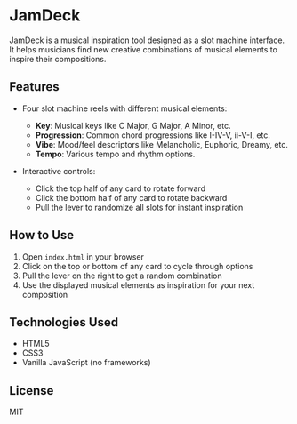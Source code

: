 # JamDeck

JamDeck is a musical inspiration tool designed as a slot machine interface. It helps musicians find new creative combinations of musical elements to inspire their compositions.

## Features

- Four slot machine reels with different musical elements:
  - **Key**: Musical keys like C Major, G Major, A Minor, etc.
  - **Progression**: Common chord progressions like I-IV-V, ii-V-I, etc.
  - **Vibe**: Mood/feel descriptors like Melancholic, Euphoric, Dreamy, etc.
  - **Tempo**: Various tempo and rhythm options.
  
- Interactive controls:
  - Click the top half of any card to rotate forward
  - Click the bottom half of any card to rotate backward
  - Pull the lever to randomize all slots for instant inspiration

## How to Use

1. Open `index.html` in your browser
2. Click on the top or bottom of any card to cycle through options
3. Pull the lever on the right to get a random combination
4. Use the displayed musical elements as inspiration for your next composition

## Technologies Used

- HTML5
- CSS3
- Vanilla JavaScript (no frameworks)

## License

MIT